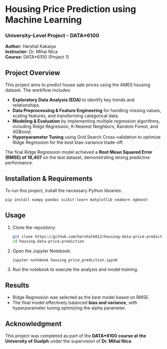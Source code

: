 # Housing Price Prediction using Machine Learning  
### University-Level Project - DATA*6100  

**Author:** Harshal Kakaiya  
**Instructor:** Dr. Mihai Nica  
**Course:** DATA*6100 (Project 1)  

## Project Overview  
This project aims to predict house sale prices using the AMES housing dataset. The workflow includes:  
- **Exploratory Data Analysis (EDA)** to identify key trends and relationships.  
- **Data Preprocessing & Feature Engineering** for handling missing values, scaling features, and transforming categorical data.  
- **Modeling & Evaluation** by implementing multiple regression algorithms, including Ridge Regression, K-Nearest Neighbors, Random Forest, and XGBoost.  
- **Hyperparameter Tuning** using Grid Search Cross-validation to optimize Ridge Regression for the best bias-variance trade-off.  

The final Ridge Regression model achieved a **Root Mean Squared Error (RMSE) of 18,407** on the test dataset, demonstrating strong predictive performance.  

## Installation & Requirements  
To run this project, install the necessary Python libraries:  
```bash  
pip install numpy pandas scikit-learn matplotlib seaborn xgboost  
```  

## Usage  
1. Clone the repository:  
   ```bash  
   git clone https://github.com/harshalk612/housing-data-price-prediction.git  
   cd housing-data-price-prediction  
   ```  
2. Open the Jupyter Notebook:  
   ```bash  
   jupyter notebook housing_price_prediction.ipynb  
   ```  
3. Run the notebook to execute the analysis and model training.  

## Results  
- Ridge Regression was selected as the best model based on RMSE.  
- The final model effectively balanced **bias and variance**, with hyperparameter tuning optimizing the alpha parameter.  

## Acknowledgment  
This project was completed as part of the **DATA*6100 course at the University of Guelph** under the supervision of **Dr. Mihai Nica**.  
